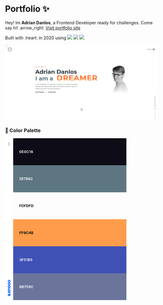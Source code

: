# Portfolio :sparkles:
<p>Hey! Im <b>Adrian Danlos</b>, a Frontend Developer ready for challenges. Come say hi! :arrow_right:
  <a href="https://adriandanlos.es/">Visit portfolio site</a>
</p>

<p>
  <span>Built with :heart: in 2020 using</span>
  <img src="https://img.shields.io/badge/-VueJS-41B883">
  <img src="https://img.shields.io/badge/-JavaScript-EFD81F">
  <img src="https://img.shields.io/badge/-SASS-FF69B4">
</p>



<img src="https://raw.githubusercontent.com/AdrianDanlos/Portfolio/master/public/images/github.png" alt="landing" />



### :fallen_leaf: Color Palette
<img src="https://raw.githubusercontent.com/AdrianDanlos/Portfolio/master/public/images/palette.png" alt="palette" width="400"/>
